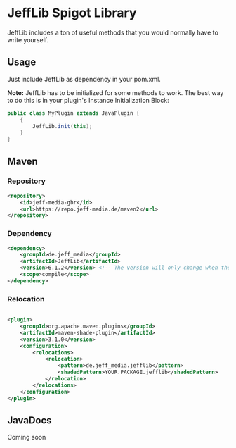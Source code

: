 # JeffLib Spigot Library

JeffLib includes a ton of useful methods that you would normally have to write yourself.

## Usage

Just include JeffLib as dependency in your pom.xml.

**Note:** JeffLib has to be initialized for some methods to work. The best way to do this is in your plugin's Instance Initialization Block:

```java
public class MyPlugin extends JavaPlugin {
    {
        JeffLib.init(this);
    }
}
```

## Maven

### Repository

```xml
<repository>
    <id>jeff-media-gbr</id>
    <url>https://repo.jeff-media.de/maven2</url>
</repository>
```

### Dependency

```xml
<dependency>
    <groupId>de.jeff_media</groupId>
    <artifactId>JeffLib</artifactId>
    <version>6.1.2</version> <!-- The version will only change when there are breaking changes -->
    <scope>compile</scope>
</dependency>
```

### Relocation

```xml

<plugin>
    <groupId>org.apache.maven.plugins</groupId>
    <artifactId>maven-shade-plugin</artifactId>
    <version>3.1.0</version>
    <configuration>
        <relocations>
            <relocation>
                <pattern>de.jeff_media.jefflib</pattern>
                <shadedPattern>YOUR.PACKAGE.jefflib</shadedPattern>
            </relocation>
        </relocations>
    </configuration>
</plugin>
```

## JavaDocs

Coming soon
